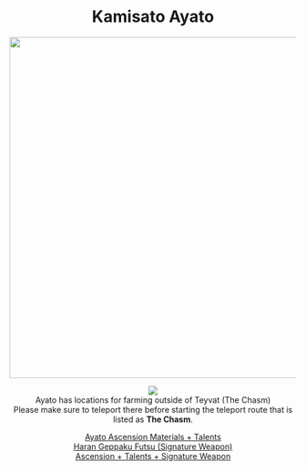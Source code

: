 <body>
  <div align="center">
    <h1> Kamisato Ayato </h1>
<img src="https://wiki.hoyolab.com/_ipx/f_webp/https://bbs.hoyolab.com/hoyowiki/picture/character/%25E7%25A5%259E%25E9%2587%258C%25E7%25BB%25AB%25E4%25BA%25BA/avatar.png" width=600>
<p></p>
<img src="https://i.imgur.com/xIHB3vS.png"><br>
    Ayato has locations for farming outside of Teyvat (The Chasm)<br>
    Please make sure to teleport there before starting the teleport route that is listed as <b>The Chasm</b>.<br>
<p></p>
<a href="">Ayato Ascension Materials + Talents</a><br>
<a href="">Haran Geppaku Futsu (Signature Weapon)</a><br>
<a href="">Ascension + Talents + Signature Weapon</a>
  
  </div>
</body>

